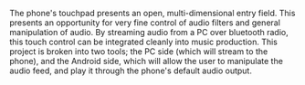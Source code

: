 The phone's touchpad presents an open, multi-dimensional entry field. This presents an opportunity for very fine control of audio filters and general manipulation of audio. By streaming audio from a PC over bluetooth radio, this touch control can be integrated cleanly into music production. This project is broken into two tools; the PC side (which will stream to the phone), and the Android side, which will allow the user to manipulate the audio feed, and play it through the phone's default audio output.